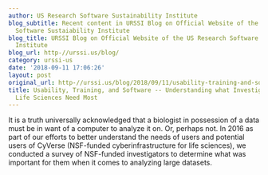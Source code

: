 ```yaml
---
author: US Research Software Sustainability Institute
blog_subtitle: Recent content in URSSI Blog on Official Website of the US Research
  Software Sustaiability Institute
blog_title: URSSI Blog on Official Website of the US Research Software Sustaiability
  Institute
blog_url: http-//urssi.us/blog/
category: urssi-us
date: '2018-09-11 17:06:26'
layout: post
original_url: http-//urssi.us/blog/2018/09/11/usability-training-and-software----understanding-what-investigators-in-the-life-sciences-need-most/
title: Usability, Training, and Software -- Understanding what Investigators in the
  Life Sciences Need Most
---
```


It is a truth universally acknowledged that a biologist in possession of a data must be in want of a computer to analyze it on. Or, perhaps not. In 2016 as part of our efforts to better understand the needs of users and potential users of CyVerse (NSF-funded cyberinfrastructure for life sciences), we conducted a survey of NSF-funded investigators to determine what was important for them when it comes to analyzing large datasets.